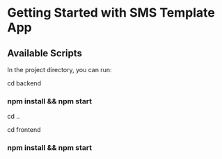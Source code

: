 # Getting Started with SMS Template App

## Available Scripts

In the project directory, you can run:

cd backend

### npm install && npm start

cd ..

cd frontend

### npm install && npm start
